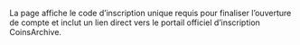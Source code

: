 La page affiche le code d’inscription unique requis pour finaliser l’ouverture de compte et inclut un lien direct vers le portail officiel d’inscription CoinsArchive.

